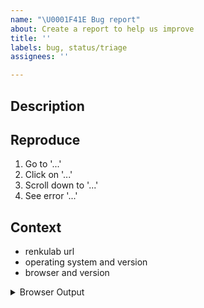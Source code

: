 ```yaml
---
name: "\U0001F41E Bug report"
about: Create a report to help us improve
title: ''
labels: bug, status/triage
assignees: ''

---
```


<!--
Welcome! Thanks for taking time to create an issue. This template will
guide you through providing information necessary to fix the problem.
-->

## Description

<!--Describe the bug clearly and concisely. Include screenshots if possible-->

## Reproduce

<!--Describe step-by-step instructions to reproduce the behavior-->

1. Go to '...'
2. Click on '...'
3. Scroll down to '...'
4. See error '...'



## Context

<!--Complete the following for context, and add any other relevant context-->

- renkulab url
- operating system and version
- browser and version


<details><summary>Browser Output</summary>
<pre>
If possible, paste the output from your browser Javascript console here.
</pre>
</details>
